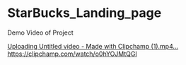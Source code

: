 # StarBucks_Landing_page
Demo Video of Project

[Uploading Untitled video - Made with Clipchamp (1).mp4…](https://clipchamp.com/watch/o0hYOJMtQGl)https://clipchamp.com/watch/o0hYOJMtQGl

